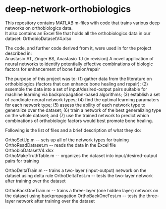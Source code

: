 # deep-network-orthobiologics

This repository contains MATLAB m-files with code that trains various deep networks on orthobiologics data.  
It also contains an Excel file that holds all the orthobiologics data in our dataset: OrthobioDatasetV4.xlsx

The code, and further code derived from it, were used in for the project described in:  
Anastasio AT, Zinger BS, Anastasio TJ (in revision) A novel application of neural networks to identify potentially effective combinations of biologic factors for enhancement of bone fusion/repair

The purpose of this project was to: (1) gather data from the literature on orthobiologics (factors that can enhance bone healing and repair); (2) assemble the data into a set of input/desired-output pairs suitable for machine learning via backpropagation-based algorithms; (3) establish a set of candidate neural network types; (4) find the optimal learning paramaters for each network type; (5) assess the ability of each network type to generalize over the dataset; (6) train a network of the best generalizing type on the whole dataset; and (7) use the trained network to predict which combinations of orthobiologic factors would best promote bone healing. 

Following is the list of files and a brief description of what they do:

OrthoSetUp.m          -- sets up all of the network types for training  
OrthoReadDataset.m    -- reads the data in the Excel file OrthobioDatasetV4.xlsx  
OrthoMakeTruthTable.m -- organizes the dataset into input/desired-output pairs for training

OrthoDeltaTrain.m     -- trains a two-layer (input-output) network on the dataset using delta rule
OrthoDeltaTest.m      -- tests the two-layer network after training over the dataset

OrthoBackOneTrain.m   -- trains a three-layer (one hidden layer) network on the dataset using backpropagation
OrthoBackOneTest.m    -- tests the three-layer network after training over the dataset


